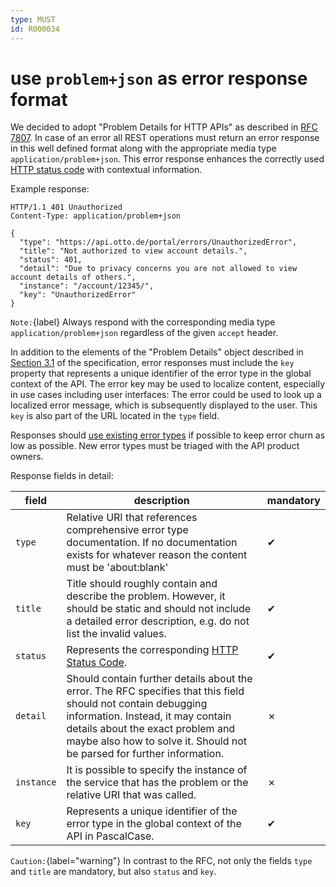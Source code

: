 ```yaml
---
type: MUST
id: R000034
---
```


# use `problem+json` as error response format

We decided to adopt "Problem Details for HTTP APIs" as described in [RFC 7807](https://tools.ietf.org/html/rfc7807).
In case of an error all REST operations must return an error response in this well defined format along with the appropriate media type `application/problem+json`. This error response enhances the correctly used [HTTP status code](R000012) with contextual information.

Example response:

```http
HTTP/1.1 401 Unauthorized
Content-Type: application/problem+json

{
  "type": "https://api.otto.de/portal/errors/UnauthorizedError",
  "title": "Not authorized to view account details.",
  "status": 401,
  "detail": "Due to privacy concerns you are not allowed to view account details of others.",
  "instance": "/account/12345/",
  "key": "UnauthorizedError"
}
```

`Note:`{label} Always respond with the corresponding media type `application/problem+json` regardless of the given `accept` header.

In addition to the elements of the "Problem Details" object described in [Section 3.1](https://tools.ietf.org/html/rfc7807#section-3.1) of the specification, error responses must include the `key` property that represents a unique identifier of the error type in the global context of the API.
The error key may be used to localize content, especially in use cases including user interfaces: The error could be used to look up a localized error message, which is subsequently displayed to the user.
This `key` is also part of the URL located in the `type` field.

Responses should [use existing error types](R000037) if possible to keep error churn as low as possible.
New error types must be triaged with the API product owners.

Response fields in detail:

| field      | description                                                                                                                                                                                                                                                       | mandatory |
| ---------- | ----------------------------------------------------------------------------------------------------------------------------------------------------------------------------------------------------------------------------------------------------------------- | --------- |
| `type`     | Relative URI that references comprehensive error type documentation. If no documentation exists for whatever reason the content must be 'about:blank'                                                                                                             | ✔         |
| `title`    | Title should roughly contain and describe the problem. However, it should be static and should not include a detailed error description, e.g. do not list the invalid values.                                                                                     | ✔         |
| `status`   | Represents the corresponding [HTTP Status Code](R000012).                                                                                                                                                                                                         | ✔         |
| `detail`   | Should contain further details about the error. The RFC specifies that this field should not contain debugging information. Instead, it may contain details about the exact problem and maybe also how to solve it. Should not be parsed for further information. | ✗         |
| `instance` | It is possible to specify the instance of the service that has the problem or the relative URI that was called.                                                                                                                                                   | ✗         |
| `key`      | Represents a unique identifier of the error type in the global context of the API in PascalCase.                                                                                                                                                                  | ✔         |

`Caution:`{label="warning"} In contrast to the RFC, not only the fields `type` and `title` are mandatory, but also `status` and `key`.
